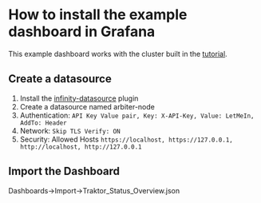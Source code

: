 # How to install the example dashboard in Grafana

This example dashboard works with the cluster built in the [tutorial](doc/TRAKTOR_tutorial.md).

## Create a datasource

1. Install the [infinity-datasource](https://sriramajeyam.com/grafana-infinity-datasource/) plugin
1. Create a datasource named arbiter-node
1. Authentication: ```API Key Value pair, Key: X-API-Key, Value: LetMeIn, AddTo: Header```
1. Network: ```Skip TLS Verify: ON```
1. Security: Allowed Hosts ```https://localhost, https://127.0.0.1, http://localhost, http://127.0.0.1```

## Import the Dashboard

Dashboards->Import->Traktor_Status_Overview.json
